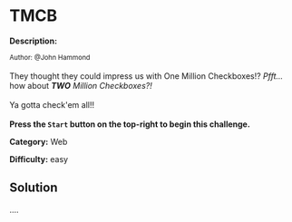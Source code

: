 # TMCB

**Description:**

<small>Author: @John Hammond</small><br><br>They thought they could impress us with One Million Checkboxes!? <i>Pfft...</i>  how about <i><b>TWO</b> Million Checkboxes?!</i> <br><br> Ya gotta check'em all!! <br><br> <b>Press the <code>Start</code> button on the top-right to begin this challenge.</b>


**Category:** Web

**Difficulty:** easy

## Solution

....
